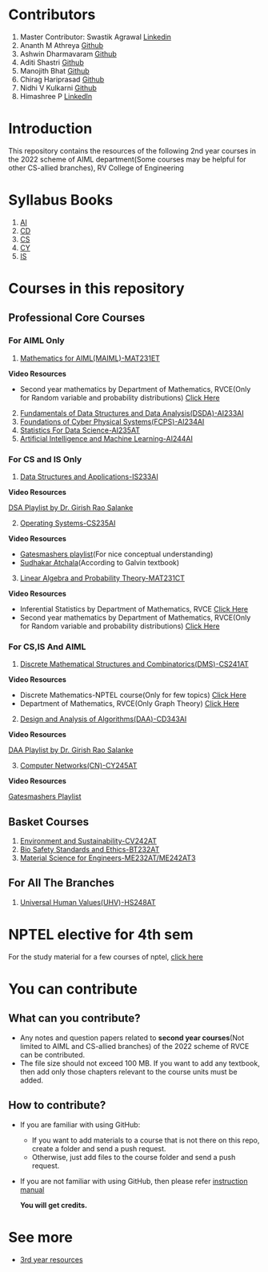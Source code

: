   # Contributors
1. Master Contributor: Swastik Agrawal [Linkedin](https://www.linkedin.com/in/swastik-agarwal-797132291/)
2. Ananth M Athreya [Github](https://github.com/AnanthMAthreya)
3. Ashwin Dharmavaram [Github](https://github.com/AshwinDEM)
4. Aditi Shastri [Github](https://github.com/AditiShastri)
5. Manojith Bhat [Github](https://github.com/ManojithBhat)
6. Chirag Hariprasad [Github](https://github.com/ChiragHariprasad)
7. Nidhi V Kulkarni [Github](https://github.com/nidhivk09)
8. Himashree P [LinkedIn](https://www.linkedin.com/in/p-himashree-perumalla-348920286/)
# Introduction
This repository contains the resources of the following 2nd year courses in the 2022 scheme of AIML department(Some courses may be helpful for other CS-allied branches), RV College of Engineering
# Syllabus Books
1. [AI](https://github.com/AnanthMAthreya/2nd-year-resources-2022-scheme-rvce/blob/main/Syllabus%20Books/AI.pdf)
2. [CD](https://github.com/AnanthMAthreya/2nd-year-resources-2022-scheme-rvce/blob/main/Syllabus%20Books/CD.pdf)
3. [CS](https://github.com/AnanthMAthreya/2nd-year-resources-2022-scheme-rvce/blob/main/Syllabus%20Books/CS.pdf)
4. [CY](https://github.com/AnanthMAthreya/2nd-year-resources-2022-scheme-rvce/blob/main/Syllabus%20Books/CY.pdf)
5. [IS](https://github.com/AnanthMAthreya/2nd-year-resources-2022-scheme-rvce/blob/main/Syllabus%20Books/IS.pdf)
# Courses in this repository
## Professional Core Courses
### For AIML Only
1. [Mathematics for AIML(MAIML)-MAT231ET](https://github.com/AnanthMAthreya/2nd-year-resources-2022-scheme-rvce/tree/main/3rd%20sem/AIML%20core/MAT231ET-Maths%20for%20AIML(MAIML))

**Video Resources**
- Second year mathematics by Department of Mathematics, RVCE(Only for Random variable and probability distributions) [Click Here](https://youtube.com/playlist?list=PLlzzm7LKQHC3X0HmsQGgdb0gjEkoqBcej&si=hVEc8tuRs0yziCya)
2. [Fundamentals of Data Structures and Data Analysis(DSDA)-AI233AI](https://github.com/AnanthMAthreya/2nd-year-resources-2022-scheme-rvce/tree/main/3rd%20sem/AIML%20core/AI233AI-Data%20structures%20and%20data%20analysis(DSDA))
3. [Foundations of Cyber Physical Systems(FCPS)-AI234AI](https://github.com/AnanthMAthreya/2nd-year-resources-2022-scheme-rvce/tree/main/3rd%20sem/AIML%20core/AI234AI-Cyber%20Physical%20Systems(FCPS))
4. [Statistics For Data Science-AI235AT](https://github.com/AnanthMAthreya/2nd-year-resources-2022-scheme-rvce/tree/main/3rd%20sem/AIML%20core/AI235AT-Statistics%20for%20Data%20Science)
5. [Artificial Intelligence and Machine Learning-AI244AI](https://github.com/AnanthMAthreya/2nd-year-resources-2022-scheme-rvce/tree/main/4th%20sem/AI244AI-Artificial%20Intelligence%20and%20Machine%20Learning)
### For CS and IS Only
1. [Data Structures and Applications-IS233AI](https://github.com/AnanthMAthreya/2nd-year-resources-2022-scheme-rvce/tree/main/3rd%20sem/AIML%20core/AI233AI-Data%20structures%20and%20data%20analysis(DSDA)/Notes(of%20previous%20years)/Girish%20Rao%20Salanke)

**Video Resources**

[DSA Playlist by Dr. Girish Rao Salanke](https://youtube.com/playlist?list=PLtg1mdkLERgkJX3pOmHAqf-Gwp5P5PcKh&si=YhgL05daIWnCAv43)

2. [Operating Systems-CS235AI](https://github.com/AnanthMAthreya/2nd-year-resources-2022-scheme-rvce/tree/main/3rd%20sem/Only%20for%20CS%20and%20IS/CS235AI-Operating%20Systems)

**Video Resources**

- [Gatesmashers playlist](https://youtube.com/playlist?list=PLxCzCOWd7aiGz9donHRrE9I3Mwn6XdP8p&si=VK8jGOElBpKdLzWr)(For nice conceptual understanding)
- [Sudhakar Atchala](https://youtube.com/playlist?list=PLXj4XH7LcRfDrdQuJTHIPmKMpa7eYVaPm&si=8ide5K7LE1Y6vGRt)(According to Galvin textbook)

3. [Linear Algebra and Probability Theory-MAT231CT](https://github.com/AnanthMAthreya/2nd-year-resources-2022-scheme-rvce/tree/main/3rd%20sem/Only%20for%20CS%20and%20IS/MA231TC-Linear%20Algebra%20and%20Probability%20theory)

**Video Resources**
- Inferential Statistics by Department of Mathematics, RVCE [Click Here](https://youtube.com/playlist?list=PLlzzm7LKQHC1sehCFHwelCdgd2jFP0QT9&si=OhlT4wVbiiM7C5oO)
- Second year mathematics by Department of Mathematics, RVCE(Only for Random variable and probability distributions) [Click Here](https://youtube.com/playlist?list=PLlzzm7LKQHC3X0HmsQGgdb0gjEkoqBcej&si=hVEc8tuRs0yziCya)
### For CS,IS And AIML
1. [Discrete Mathematical Structures and Combinatorics(DMS)-CS241AT](https://github.com/AnanthMAthreya/2nd-year-resources-2022-scheme-rvce/tree/main/4th%20sem/Common%20for%20CS%2CIS%2CAIML/CS241AT-Discrete%20Mathematical%20Structures%20and%20Combinatorics(DMS))

**Video Resources**
- Discrete Mathematics-NPTEL course(Only for few topics) [Click Here](https://nptel.ac.in/courses/106106183)
- Department of Mathematics, RVCE(Only Graph Theory) [Click Here](https://youtube.com/playlist?list=PLlzzm7LKQHC2zjlFbBByqIszpCCucaR4h&si=F0jAkaSY1xR9JY0B)

2. [Design and Analysis of Algorithms(DAA)-CD343AI](https://github.com/AnanthMAthreya/2nd-year-resources-2022-scheme-rvce/tree/main/4th%20sem/Common%20for%20CS%2CIS%2CAIML/CD343AI-Design%20and%20Analysis%20of%20Algorithms(DAA))

**Video Resources**

[DAA Playlist by Dr. Girish Rao Salanke](https://youtube.com/playlist?list=PLtg1mdkLERgnS8XNGU4irXk7dRuji61ZX&si=xzHN3_Pr0sZQOUtL)

3. [Computer Networks(CN)-CY245AT](https://github.com/AnanthMAthreya/2nd-year-resources-2022-scheme-rvce/tree/main/4th%20sem/Common%20for%20CS%2CIS%2CAIML/CY245AT-Computer%20Networks(CN))

**Video Resources**

[Gatesmashers Playlist](https://youtube.com/playlist?list=PLxCzCOWd7aiGFBD2-2joCpWOLUrDLvVV_&si=TUx-Lcf4IOXb9e1r)

## Basket Courses
1. [Environment and Sustainability-CV242AT](https://github.com/AnanthMAthreya/2nd-year-resources-2022-scheme-rvce/tree/main/Basket%20courses/CV232AT%2CCV242AT-Environment%20and%20sustainability)
2. [Bio Safety Standards and Ethics-BT232AT](https://github.com/AnanthMAthreya/2nd-year-resources-2022-scheme-rvce/tree/main/Basket%20courses/BT232AT-Bio%20safety%20standards%20and%20ethics)
3. [Material Science for Engineers-ME232AT/ME242AT3](https://github.com/AnanthMAthreya/2nd-year-resources-2022-scheme-rvce/tree/main/Basket%20courses/ME232AT-Materials%20Science%20for%20Engineers)
## For All The Branches
1. [Universal Human Values(UHV)-HS248AT](https://github.com/AnanthMAthreya/2nd-year-resources-2022-scheme-rvce/tree/main/4th%20sem/HS248AT-Universal%20Human%20Values(UHV))
# NPTEL elective for 4th sem
For the study material for a few courses of nptel, [click here](https://github.com/AnanthMAthreya/NPTEL_Study_Materials.git)
# You can contribute
## What can you contribute?
- Any notes and question papers related to __second year courses__(Not limited to AIML and CS-allied branches) of the 2022 scheme of RVCE can be contributed.
- The file size should not exceed 100 MB. If you want to add any textbook, then add only those chapters relevant to the course units must be added.
## How to contribute?
- If you are familiar with using GitHub:
  + If you want to add materials to a course that is not there on this repo, create a folder and send a push request.
  + Otherwise, just add files to the course folder and send a push request.
  
- If you are not familiar with using GitHub, then please refer [instruction manual](https://github.com/AnanthMAthreya/HowToContribute)

  __You will get credits.__
# See more
- [3rd year resources](https://github.com/AnanthMAthreya/3rd-year-resources-2022-scheme-rvce)

